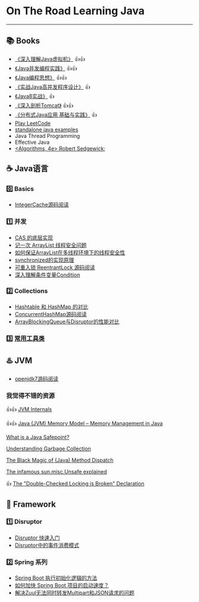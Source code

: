 
# On The Road Learning Java
---

## :books: Books

* [《深入理解Java虚拟机》](src/jvm/) :+1::+1:
* [《Java并发编程实践》](https://github.com/vonzhou/JavaConcurrencyInPractice) :+1::+1:
* [《Java编程思想》](https://github.com/vonzhou/Thinking-In-Java) :+1::+1:
* [《实战Java高并发程序设计》](src/PracticeJavaHighConcurrency) :+1:
* [《Java8实战》](https://github.com/vonzhou/Java8InAction) :+1:
* [《深入剖析Tomcat》](https://github.com/vonzhou/HowTomcatWorks) :+1::+1:
* [《分布式Java应用 基础与实践》](src/readingbook/分布式Java应用.md) :+1:
* [Play LeetCode](src/oj/leetcode/) 
* [standalone java examples](https://github.com/vonzhou/java-examples)
* Java Thread Programming
* Effective Java
* [<Algorithms, 4e> Robert Sedgewick](http://algs4.cs.princeton.edu/home/);

## :coffee: Java语言

### :zero: Basics

* [IntegerCache源码阅读](src/lang/IntegerCache.md)

### :one: 并发

* [CAS 的底层实现](http://vonzhou.com/cas.html)
* [记一次 ArrayList 线程安全问题](http://vonzhou.com/arraylist-thread-safe-case.html)
* [如何保证ArrayList在多线程环境下的线程安全性](http://vonzhou.com/arraylist-thread-safe.html)
* [synchronized的实现原理](TODO)
* [可重入锁 ReentrantLock 源码阅读](src/concurrent/ReentrantLock.md)
* [深入理解条件变量Condition](src/concurrent/深入理解条件变量Condition.md)

### :two: Collections

* [Hashtable 和 HashMap 的对比](src/collection/HashtableVsHashMap.md)
* [ConcurrentHashMap源码阅读](src/collection/ConcurrentHashMap.md)
* [ArrayBlockingQueue与Disruptor的性能对比](http://vonzhou.com/queue-vs-disruptor.html)


### :three: [常用工具类](src/util)

## :hotsprings: JVM

* [openjdk7源码阅读](https://github.com/vonzhou/openjdk7-note)

### 我觉得不错的资源

:+1::+1: [JVM Internals](http://blog.jamesdbloom.com/JVMInternals.html)

:+1::+1: [Java (JVM) Memory Model – Memory Management in Java](https://www.journaldev.com/2856/java-jvm-memory-model-memory-management-in-java)

[What is a Java Safepoint?](http://chriskirk.blogspot.com/2013/09/what-is-java-safepoint.html)

[Understanding Garbage Collection](https://www.slideshare.net/dougqh/understanding-garbage-collection)

[The Black Magic of (Java) Method Dispatch](https://shipilev.net/blog/2015/black-magic-method-dispatch/)

[The infamous sun.misc.Unsafe explained](http://mydailyjava.blogspot.com/2013/12/the-infamous-sunmiscunsafe-explained.html)

:+1: [The "Double-Checked Locking is Broken" Declaration](http://www.cs.umd.edu/~pugh/java/memoryModel/DoubleCheckedLocking.htmld)



## :purple_heart: Framework

### :one: Disruptor

* [Disruptor 快速入门](http://vonzhou.com/disruptor-hello.html)
* [Disruptor中的事件消费模式](http://vonzhou.com/disruptor-consume-pattern.html)


### :two: Spring 系列

* [Spring Boot 执行初始化逻辑的方法](http://vonzhou.com/spring-boot-init-methods.html)
* [如何加快 Spring Boot 项目的启动速度？](http://vonzhou.com/spring-boot-speedup.html)
* [解决Zuul无法同时转发Multipart和JSON请求的问题](http://vonzhou.com/zuul-forward-multipart-and-json.html)



